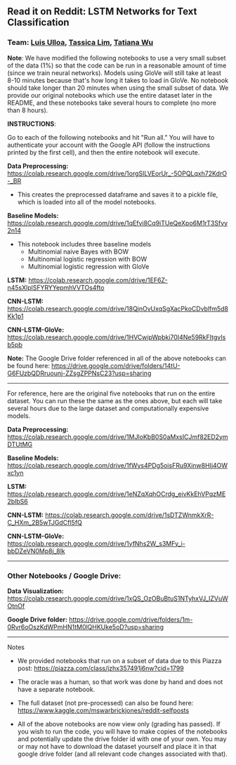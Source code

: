 ## Read it on Reddit: LSTM Networks for Text Classification

### Team: [Luis Ulloa](https://github.com/ulloaluis), [Tassica Lim](https://github.com/tassicalim), [Tatiana Wu](https://github.com/tatianawu)

**Note**: We have modified the following notebooks to use a very small subset of the data (1%) so that the code can be run in a reasonable amount of time (since we train neural networks). Models using GloVe will still take at least 8-10 minutes because that's how long it takes to load in GloVe. No notebook should take longer than 20 minutes when using the small subset of data. We provide our original notebooks which use the entire dataset later in the README, and these notebooks take several hours to complete (no more than 8 hours).

**INSTRUCTIONS**:

Go to each of the following notebooks and hit "Run all." You will have to authenticate your account with the Google API (follow the instructions printed by the first cell), and then the entire notebook will execute.

**Data Preprocessing:**
https://colab.research.google.com/drive/1orgSILVEorUr_-5OPQLqxh72KdrO-_BR

* This creates the preprocessed dataframe and saves it to a pickle file, which is loaded into all of the model notebooks.

**Baseline Models:**
https://colab.research.google.com/drive/1qEfvi8Cq9iTUeQeXpo6M1rT3Sfvy2n14

* This notebook includes three baseline models
  * Multinomial naive Bayes with BOW
  * Multinomial logistic regression with BOW
  * Multinomial logistic regression with GloVe

**LSTM:**
https://colab.research.google.com/drive/1EF6Z-n45sXlplSFYRYYepmhVVTOs4fto

**CNN-LSTM:**
https://colab.research.google.com/drive/18QjnOvUxqSgXacPkoCDvblfm5d8Kk1p1

**CNN-LSTM-GloVe:**
https://colab.research.google.com/drive/1HVCwipWpbki70I4Ne59RkFItgvIsb5pb


**Note:** The Google Drive folder referenced in all of the above notebooks can be found here: https://drive.google.com/drive/folders/14tU-G6FUzbQDRruounj-ZZsgZPPNsC23?usp=sharing

---

For reference, here are the original five notebooks that run on the entire dataset. You can run these the same as the ones above, but each will take several hours due to the large dataset and computationally expensive models.

**Data Preprocessing:**
https://colab.research.google.com/drive/1MJloKbB0S0aMxsICJmf82ED2ymDTUtMG

**Baseline Models:**
https://colab.research.google.com/drive/1fWys4PDg5oisFRu9Xinw8HIj4OWxc1yn

**LSTM:**
https://colab.research.google.com/drive/1eNZqXqhOCrdg_eivKkEhVPqzME2blbS6

**CNN-LSTM:**
https://colab.research.google.com/drive/1sDTZWnmkXrR-C_HXm_2B5wTJGdCfI5fQ

**CNN-LSTM-GloVe:**
https://colab.research.google.com/drive/1yfNhs2W_s3MFy_i-bbDZeVN0Mp8j_8lk

---

### Other Notebooks / Google Drive:

**Data Visualization:**
https://colab.research.google.com/drive/1xQS_OzOBuBtuS1NTyhxVJ_IZVuWOtnOf

**Google Drive folder:**
https://drive.google.com/drive/folders/1m-0Rvr6oOszKdWPmHN1tM0lQHKUke5oD?usp=sharing

---

Notes

* We provided notebooks that run on a subset of data due to this Piazza post: https://piazza.com/class/jzhx357491j6nw?cid=1799

* The oracle was a human, so that work was done by hand and does not have a separate notebook.

* The full dataset (not pre-processed) can also be found here: https://www.kaggle.com/mswarbrickjones/reddit-selfposts

* All of the above notebooks are now view only (grading has passed). If you wish to run the code, you will have to make copies of the notebooks and potentially update the drive folder id with one of your own. You may or may not have to download the dataset yourself and place it in that google drive folder (and all relevant code changes associated with that).
